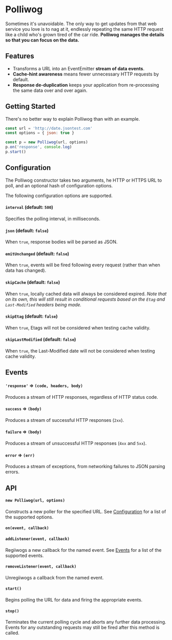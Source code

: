 # Polliwog

Sometimes it's unavoidable.  The only way to get updates from that web service
you love is to nag at it, endlessly repeating the same HTTP request like a child
who's grown tired of the car ride.  **Polliwog manages the details so that you
can focus on the data.**

## Features

* Transforms a URL into an EventEmitter **stream of data events**.
* **Cache-hint awareness** means fewer unnecessary HTTP requests by default.
* **Response de-duplication** keeps your application from re-processing the same
  data over and over again.

## Getting Started

There's no better way to explain Polliwog than with an example.

``` javascript
const url = 'http://date.jsontest.com'
const options = { json: true }

const p = new Polliwog(url, options)
p.on('response', console.log)
p.start()
```

## Configuration

The Polliwog constructor takes two arguments, he HTTP or HTTPS URL to poll, and
an optional hash of configuration options.

The following configuration options are supported.

#### `interval` (default: `500`)
Specifies the polling interval, in milliseconds.

#### `json` (default: `false`)
When `true`, response bodies will be parsed as JSON.

#### `emitUnchanged` (default: `false`)
When `true`, events will be fired following every request (rather than when data
has changed).

#### `skipCache` (default: `false`)
When `true`, locally cached data will always be considered expired.  *Note that
on its own, this will still result in conditional requests based on the `Etag`
and `Last-Modified` headers being made.*

#### `skipEtag` (default: `false`)
When `true`, Etags will not be considered when testing cache validity.

#### `skipLastModified` (default: `false`)
When `true`, the Last-Modified date will not be considered when testing cache
validity.

## Events

#### `'response'` => `(code, headers, body)`

Produces a stream of HTTP responses, regardless of HTTP status code.

#### `success` => `(body)`

Produces a stream of successful HTTP responses (`2xx`).

#### `failure` => `(body)`

Produces a stream of unsuccessful HTTP responses (`4xx` and `5xx`).

#### `error` => `(err)`

Produces a stream of exceptions, from networking failures to JSON parsing errors.

<!--
#### `poll` => `()`

Fires at the end of each polling interval; primarily used as a diagnostic and
for testing.
-->

## API

#### `new Polliwog(url, options)`

Constructs a new poller for the specified URL.  See
[Configuration](#configuration) for a list of the supported options.

#### `on(event, callback)`
#### `addListener(event, callback)`

Regiiwogs a new callback for the named event.  See [Events](#events) for a list
of the supported events.

#### `removeListener(event, callback)`

Unregiiwogs a callback from the named event.

#### `start()`

Begins polling the URL for data and firing the appropriate events.

#### `stop()`

Terminates the current polling cycle and aborts any further data processing.
Events for any outstanding requests may still be fired after this method is
called.

